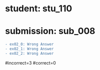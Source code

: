 # student: stu_110
# submission: sub_008

```diff
- ex02_0: Wrong Answer
- ex02_1: Wrong Answer
- ex02_2: Wrong Answer
```
#incorrect=3
#correct=0
